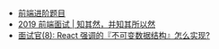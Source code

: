 -   [前端进阶题目](./前端进阶题目.md)
-   [2019 前端面试 | 知其然，并知其所以然](https://juejin.im/post/5ce4171ff265da1bd04eb4f3)
-   [面试官(8): React 强调的『不可变数据结构』怎么实现?](https://juejin.im/post/5bf8dab3f265da61590b55d4)
